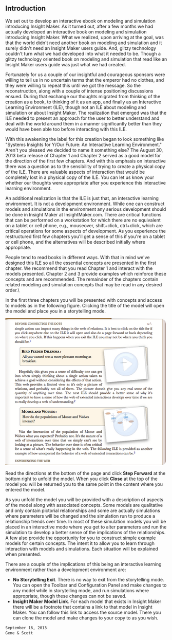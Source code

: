 ## Introduction ##

We set out to develop an interactive ebook on modeling and simulation introducing Insight Maker. As it turned out, after a few months we had actually developed an interactive book on modeling and simulation introducing Insight Maker. What we realized, upon arriving at the goal, was that the world didn't need another book on modeling and simulation and it surely didn't need an Insight Maker users guide. And, glitzy technology couldn't turn what we had developed into what it needed to be. Though a glitzy technology oriented book on modeling and simulation that read like an Insight Maker users guide was just what we had created.

Fortunately for us a couple of our insightful and courageous sponsors were willing to tell us in no uncertain terms that the emperor had no clothes, and they were willing to repeat this until we got the message. So the reconstruction, along with a couple of intense positioning discussions ensued. During that exchange our thoughts migrated from thinking of the creation as a book, to thinking of it as an app, and finally as an Interactive Learning Environment (ILE), though not an ILE about modeling and simulation or about Insight Maker. The realization that emerged was that the ILE needed to present an approach for the user to better understand and deal with the world around them in a manner significantly better than they would have been able too before interacting with this ILE.

With this awakening the label for this creation began to look something like "Systems Insights for Y/Our Future: An Interactive Learning Environment." Aren't you pleased we decided to name it something else? The August 30, 2013 beta release of Chapter 1 and Chapter 2 served as a good model for the direction of the first few chapters. And with this emphasis on interactive there was a question as to the sensibility of trying to create a physical copy of the ILE. There are valuable aspects of interaction that would be completely lost in a physical copy of the ILE. You can let us know your whether our thoughts were appropriate after you experience this interactive learning environment.

An additional realization is that the ILE is just that, an interactive learning environment. It is not a development environment. While one can construct models and simulations in the environment any serious development should be done in Insight Maker at InsightMaker.com. There are critical functions that can be performed on a workstation for which there are no equivalent on a tablet or cell phone, e.g., mouseover, shift+click, ctrl+click, which are critical operations for some  aspects of development. As you experience the restructured first few chapters you'll get a sense of this if you're on a tablet or cell phone, and the alternatives will be described initially where appropriate.

People tend to read books in different ways. With that in mind we've designed this ILE so all the essential concepts are presented in the first chapter. We recommend that you read Chapter 1 and interact with the models presented. Chapter 2 and 3 provide examples which reinforce these concepts and are recommended. The remainder of the chapters contain related modeling and simulation concepts that may be read in any desired order.\

In the first three chapters you will be presented with concepts and access to models as in the following figure. Clicking the title of the model will open the model and place you in a storytelling mode.

![Modeling Context](page.png)

Read the directions at the bottom of the page and click **Step Forward** at the bottom right to unfold the model. When you click **Close** at the top of the model you will be returned you to the same point in the content where you entered the model.

As you unfold the model you will be provided with a description of aspects of the model along with associated concepts. Some models are qualitative and only contain pictorial relationships and some are actually simulations where parameters will be changed and the simulation run to produce a relationship trends over time. In most of these simulation models you will be placed in an interactive mode where you get to alter parameters and run the simulation to develop a better sense of the implications of the relationships. A few also provide the opportunity for you to construct simple example models for certain concepts. The intent it to allow you to learn through interaction with models and simulations. Each situation will be explained when presented.

There are a couple of the implications of this being an interactive learning environment rather than a development environment are:

- **No Storytelling Exit**. There is no way to exit from the storytelling mode. You can open the Toolbar and Configuration Panel and make changes to any model while in storytelling mode, and run simulations where appropriate, though these changes can not be saved.
- **Insight Maker Model Link**. For each model that exists in Insight Maker there will be a footnote that contains a link to that model in Insight Maker. You can follow this link to access the source model. There you can clone the model and make changes to your copy to as you wish.

~~~~~
September 16, 2013
Gene & Scott
~~~~~
